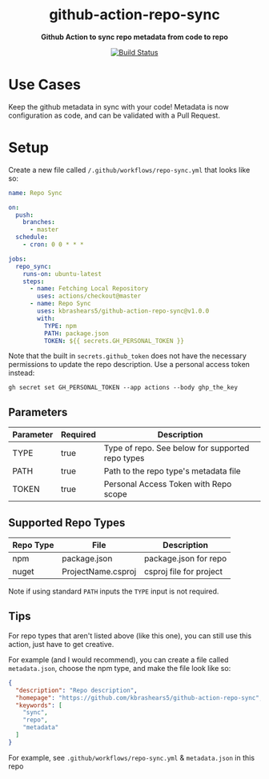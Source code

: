 <h1 align="center">github-action-repo-sync</h1>

<div align="center">
    
<b>Github Action to sync repo metadata from code to repo</b>

[![Build Status](https://dev.azure.com/kbrashears5/github/_apis/build/status/kbrashears5.github-action-repo-sync?branchName=master)](https://dev.azure.com/kbrashears5/github/_build/latest?definitionId=27&branchName=master)

</div>

# Use Cases
Keep the github metadata in sync with your code! Metadata is now configuration as code, and can be validated with a Pull Request.

# Setup
Create a new file called `/.github/workflows/repo-sync.yml` that looks like so:
```yaml
name: Repo Sync

on:
  push:
    branches:
      - master
  schedule:
    - cron: 0 0 * * *

jobs:
  repo_sync:
    runs-on: ubuntu-latest
    steps:
      - name: Fetching Local Repository
        uses: actions/checkout@master
      - name: Repo Sync
        uses: kbrashears5/github-action-repo-sync@v1.0.0
        with:
          TYPE: npm
          PATH: package.json
          TOKEN: ${{ secrets.GH_PERSONAL_TOKEN }}
```

Note that the built in `secrets.github_token` does not have the necessary permissions to update the repo description. Use
a personal access token instead:

```shell
gh secret set GH_PERSONAL_TOKEN --app actions --body ghp_the_key
```

## Parameters
| Parameter | Required | Description |
| --- | --- | --- |
| TYPE | true | Type of repo. See below for supported repo types |
| PATH | true | Path to the repo type's metadata file |
| TOKEN | true | Personal Access Token with Repo scope |

## Supported Repo Types
| Repo Type | File | Description |
| --- | --- | --- |
| npm | package.json | package.json for repo |
| nuget | ProjectName.csproj | csproj file for project |

Note if using standard `PATH` inputs the `TYPE` input is not required.

## Tips
For repo types that aren't listed above (like this one), you can still use this action, just have to get creative.

For example (and I would recommend), you can create a file called `metadata.json`, choose the npm type, and make the file look like so:
```json
{
  "description": "Repo description",
  "homepage": "https://github.com/kbrashears5/github-action-repo-sync",
  "keywords": [
    "sync",
    "repo",
    "metadata"
  ]
}
```
For example, see `.github/workflows/repo-sync.yml` & `metadata.json` in this repo
